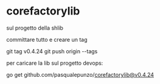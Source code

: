 # corefactorylib

sul progetto della shlib 

committare tutto e creare un tag

git tag v0.4.24
git push origin --tags


 

 

per caricare la lib sul progetto devops:

go get github.com/pasqualepunzo/corefactorylib@v0.4.24

